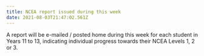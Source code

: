 ```yaml
---
title: NCEA report issued during this week
date: 2021-08-03T21:47:02.561Z
---
```

A report will be e-mailed / posted home during this week for each student in Years 11 to 13, indicating individual progress towards their NCEA Levels 1, 2 or 3.
